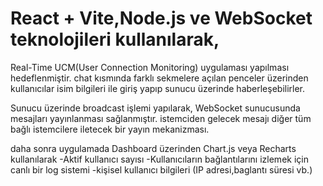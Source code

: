 # React + Vite,Node.js ve WebSocket teknolojileri kullanılarak,

Real-Time UCM(User Connection Monitoring) uygulaması yapılması hedeflenmiştir. chat kısmında farklı sekmelere açılan penceler üzerinden kullanıcılar isim bilgileri ile giriş yapıp sunucu üzerinde haberleşebilirler.

Sunucu üzerinde broadcast işlemi yapılarak, WebSocket sunucusunda mesajları yayınlanması sağlanmıştır. istemciden gelecek mesajı diğer tüm bağlı istemcilere iletecek bir yayın mekanizması.

daha sonra uygulamada Dashboard üzerinden Chart.js veya Recharts kullanılarak
-Aktif kullanıcı sayısı
-Kullanıcıların bağlantılarını izlemek için canlı bir log sistemi
-kişisel kullanıcı bilgileri (IP adresi,baglantı süresi vb.)
